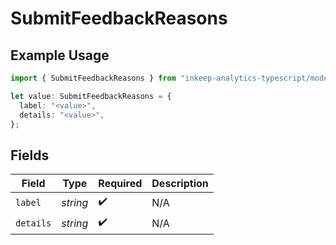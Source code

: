 # SubmitFeedbackReasons

## Example Usage

```typescript
import { SubmitFeedbackReasons } from "inkeep-analytics-typescript/models/operations";

let value: SubmitFeedbackReasons = {
  label: "<value>",
  details: "<value>",
};
```

## Fields

| Field              | Type               | Required           | Description        |
| ------------------ | ------------------ | ------------------ | ------------------ |
| `label`            | *string*           | :heavy_check_mark: | N/A                |
| `details`          | *string*           | :heavy_check_mark: | N/A                |